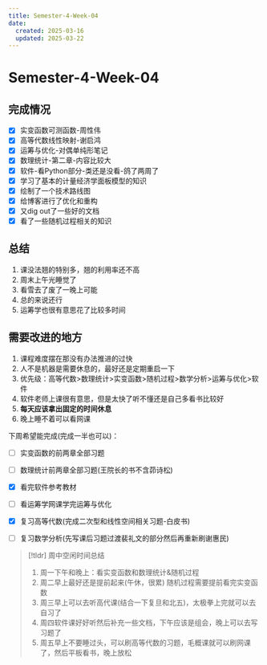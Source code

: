 ```yaml
---
title: Semester-4-Week-04
date: 
  created: 2025-03-16
  updated: 2025-03-22
---
```

# Semester-4-Week-04

## 完成情况

- [x] 实变函数可测函数-周性伟
- [x] 高等代数线性映射-谢启鸿
- [x] 运筹与优化-对偶单纯形笔记
- [x] 数理统计-第二章-内容比较大
- [x] 软件-看Python部分-类还是没看-鸽了两周了
- [x] 学习了基本的计量经济学面板模型的知识
- [x] 绘制了一个技术路线图
- [x] 给博客进行了优化和重构
- [x] 又dig out了一些好的文档
- [x] 看了一些随机过程相关的知识

## 总结

1. 课没法翘的特别多，翘的利用率还不高
2. 周末上午光睡觉了
3. 看雪去了废了一晚上可能
4. 总的来说还行
5. 运筹学也很有意思花了比较多时间

## 需要改进的地方

1. 课程难度摆在那没有办法推进的过快
2. 人不是机器是需要休息的，最好还是定期重启一下
3. 优先级：高等代数>数理统计>实变函数>随机过程>数学分析>运筹与优化>软件
4. 软件老师上课很有意思，但是太快了听不懂还是自己多看书比较好
5. **每天应该拿出固定的时间休息**
6. 晚上睡不着可以看网课

下周希望能完成(完成一半也可以)：

- [ ] 实变函数的前两章全部习题
- [ ] 数理统计前两章全部习题(王院长的书不含茆诗松)
- [x] 看完软件参考教材
- [ ] 看运筹学网课学完运筹与优化
- [x] 复习高等代数(完成二次型和线性空间相关习题-白皮书)
- [ ] 复习数学分析(先写课后习题过渡裴礼文的部分然后再重新刷谢惠民)


> [!tldr] 周中空闲时间总结
> 1. 周一下午和晚上：看实变函数和数理统计&随机过程
> 2. 周二早上最好还是提前起来(午休，很累) 随机过程需要提前看完实变函数
> 3. 周三早上可以去听高代课(结合一下复旦和北五)，太极拳上完就可以去自习了
> 4. 周四软件课好好听然后补充一些文档，下午应该是组会，晚上可以去写习题了
> 5. 周五早上不要睡过头，可以刷高等代数的习题，毛概课就可以刷网课了，然后平板看书，晚上放松







































